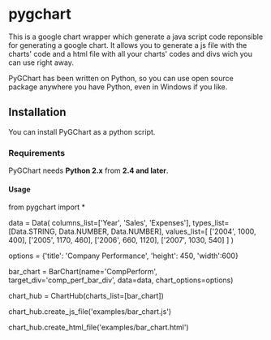 pygchart
========

This is a google chart wrapper which generate a java script code reponsible for generating a google chart.
It allows you to generate a js file with the charts' code and a html file with all your charts' codes and divs wich you 
can use right away.

PyGChart has been written on Python, so you can use open source package anywhere you have Python, even in Windows if you like.

## Installation
You can install PyGChart as a python script.

### Requirements
PyGChart needs **Python 2.x** from **2.4 and later**.

#### Usage

from pygchart import *

data = Data(
                columns_list=['Year', 'Sales', 'Expenses'],
                types_list=[Data.STRING, Data.NUMBER, Data.NUMBER],
                values_list=[
                    ['2004',  1000,      400],
                    ['2005',  1170,      460],
                    ['2006',  660,       1120],
                    ['2007',  1030,      540]
                ]
            ) 
            
options = {'title': 'Company Performance', 'height': 450, 'width':600}

bar_chart = BarChart(name='CompPerform', target_div='comp_perf_bar_div', 
            data=data, chart_options=options)

chart_hub = ChartHub(charts_list=[bar_chart])

chart_hub.create_js_file('examples/bar_chart.js')

chart_hub.create_html_file('examples/bar_chart.html')
